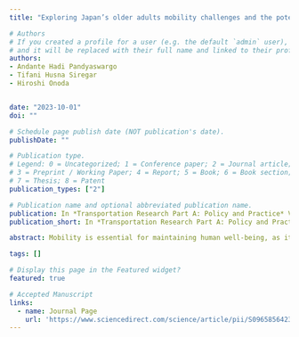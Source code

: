 ```yaml
---
title: "Exploring Japan’s older adults mobility challenges and the potential role of autonomous vehicles"

# Authors
# If you created a profile for a user (e.g. the default `admin` user), write the username (folder name) here 
# and it will be replaced with their full name and linked to their profile.
authors:
- Andante Hadi Pandyaswargo
- Tifani Husna Siregar
- Hiroshi Onoda


date: "2023-10-01"
doi: ""

# Schedule page publish date (NOT publication's date).
publishDate: ""

# Publication type.
# Legend: 0 = Uncategorized; 1 = Conference paper; 2 = Journal article;
# 3 = Preprint / Working Paper; 4 = Report; 5 = Book; 6 = Book section;
# 7 = Thesis; 8 = Patent
publication_types: ["2"]

# Publication name and optional abbreviated publication name.
publication: In *Transportation Research Part A: Policy and Practice* Vol. 176, October 2023
publication_short: In *Transportation Research Part A: Policy and Practice*

abstract: Mobility is essential for maintaining human well-being, as it aids in accessing basic needs and engaging in social activities. For older adults who drive, driving provides a sense of independence and convenience, allowing them to go wherever and whenever necessary. However, the declining physical condition and cognitive functions of older adults may eventually hinder their ability to drive safely. In Japan, many older drivers prefer to continue driving unless they are officially deemed unfit, reach a certain age, or have someone drive for them. To shed light on the mobility challenges faced by Japan's older adults, we analyzed data from the Japanese Study of Aging and Retirement (JSTAR) survey using exploratory analysis methods such as multiple correspondence analysis (MCA) and nonparametric tests. The results revealed relatively strong relationships between car ownership and self-rated health status, the number of years lived in the current municipality, and the working status of older adults. Furthermore, we identified a higher level of independence, as well as a positive attitude and tendency to give and receive help running errands, among older adults who own at least one car. To assist older drivers in maintaining their mobility and the positive social effects associated with car ownership, this study discusses the potential role of autonomous vehicles (AVs). Specifically, we support the car-sharing business model to lower the financial commitment of older Japanese drivers while providing access to this technology. 

tags: []

# Display this page in the Featured widget?
featured: true

# Accepted Manuscript
links:
  - name: Journal Page
    url: 'https://www.sciencedirect.com/science/article/pii/S0965856423002380'
---
```


